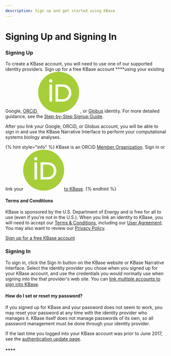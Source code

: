 ```yaml
---
description: Sign up and get started using KBase
---
```


# Signing Up and Signing In

### **Signing Up**

To create a KBase account, you will need to use one of our supported identity providers. Sign up for a free KBase account ****using your existing Google, [ORCiD ![](../../.gitbook/assets/orcidid_icon128x128.png)](https://orcid.org/) , or [Globus](https://www.globusid.org/login) identity. For more detailed guidance, see the [Step-by-Step Signup Guide](step-by-step.md).

After you link your Google, ORCiD, or Globus account, you will be able to sign in and use the KBase Narrative Interface to perform your computational systems biology analyses.

{% hint style="info" %}
KBase is an ORCiD [Member Organization](https://orcid.org/members/0010f00002IL95pAAD-lawrence-berkeley-national-laboratory). Sign in or link your[![](../../.gitbook/assets/orcidid_icon128x128.png)to KBase](linking-orcid.md). 
{% endhint %}

#### **Terms and Conditions**

KBase is sponsored by the U.S. Department of Energy and is free for all to use \(even if you’re not in the U.S.\). When you link an identity to KBase, you will need to accept our [Terms & Conditions](https://kbase.us/terms-and-conditions/), including our [User Agreement](http://kbase.us/user-agreement). You may also want to review our [Privacy Policy](http://kbase.us/privacy-policy).

[Sign up for a free KBase account](https://narrative.kbase.us/#signup)

### **Signing In**

To sign in, click the Sign In button on the KBase website or KBase Narrative Interface. Select the identity provider you chose when you signed up for your KBase account, and use the credentials you would normally use when signing into the that provider's web site. You can [link multiple accounts to sign into KBase](linking-accounts.md). 

#### How do I set or reset my password?

If you signed up for KBase and your password does not seem to work, you may reset your password at any time with the identity provider who manages it. KBase itself does not manage passwords of its own, so all password management must be done through your identity provider.

If the last time you logged into your KBase account was prior to June 2017, see the [authentication update page](auth-update.md).

#### \*\*\*\*

